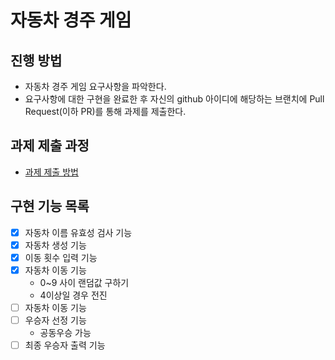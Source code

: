 # 자동차 경주 게임
## 진행 방법
* 자동차 경주 게임 요구사항을 파악한다.
* 요구사항에 대한 구현을 완료한 후 자신의 github 아이디에 해당하는 브랜치에 Pull Request(이하 PR)를 통해 과제를 제출한다.

## 과제 제출 과정
* [과제 제출 방법](https://github.com/next-step/nextstep-docs/tree/master/precourse)


## 구현 기능 목록
* [x] 자동차 이름 유효성 검사 기능
* [x] 자동차 생성 기능
* [x] 이동 횟수 입력 기능
* [x] 자동차 이동 기능
  * 0~9 사이 랜덤값 구하기
  * 4이상일 경우 전진
* [ ] 자동차 이동 기능
* [ ] 우승자 선정 기능
  * 공동우승 가능
* [ ] 최종 우승자 출력 기능